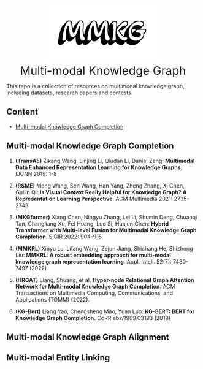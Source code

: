 
<div align=center>
    <img style="width: 300px;" src="assets/imgs/mmkg.png" alt='mmkg'/> 
</div>  
<div align=center style='font-size: 30px;'>Multi-modal Knowledge Graph</div>

This repo is a collection of resources on multimodal knowledge graph, including datasets, research papers and contests.


## Content

- [Multi-modal Knowledge Graph Completion](#multi-modal-knowledge-graph-completion)

## Multi-modal Knowledge Graph Completion

1. **(TransAE)** Zikang Wang, Linjing Li, Qiudan Li, Daniel Zeng:
**Multimodal Data Enhanced Representation Learning for Knowledge Graphs**. IJCNN 2019: 1-8

2. **(RSME)** Meng Wang, Sen Wang, Han Yang, Zheng Zhang, Xi Chen, Guilin Qi:
**Is Visual Context Really Helpful for Knowledge Graph? A Representation Learning Perspective**. ACM Multimedia 2021: 2735-2743

3. **(MKGformer)** 
Xiang Chen, Ningyu Zhang, Lei Li, Shumin Deng, Chuanqi Tan, Changliang Xu, Fei Huang, Luo Si, Huajun Chen:
**Hybrid Transformer with Multi-level Fusion for Multimodal Knowledge Graph Completion**. SIGIR 2022: 904-915

4. **(MMKRL)** Xinyu Lu, Lifang Wang, Zejun Jiang, Shichang He, Shizhong Liu:
**MMKRL: A robust embedding approach for multi-modal knowledge graph representation learning**. Appl. Intell. 52(7): 7480-7497 (2022)

5. **(HRGAT)** Liang, Shuang, et al. **Hyper-node Relational Graph Attention Network for Multi-modal Knowledge Graph Completion**. ACM Transactions on Multimedia Computing, Communications, and Applications (TOMM) (2022).

6. **(KG-Bert)** 	Liang Yao, Chengsheng Mao, Yuan Luo:
**KG-BERT: BERT for Knowledge Graph Completion.** CoRR abs/1909.03193 (2019)


## Multi-modal Knowledge Graph Alignment



## Multi-modal Entity Linking

